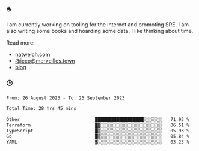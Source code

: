 ### ☕

I am currently working on tooling for the internet and promoting SRE. I am also writing some books and hoarding some data. I like thinking about time. 

Read more:

 - [natwelch.com](https://natwelch.com)
 - [@icco@merveilles.town](https://merveilles.town/@icco)
 - [blog](https://writing.natwelch.com)

### 🕒

<!--START_SECTION:waka-->

```txt
From: 26 August 2023 - To: 25 September 2023

Total Time: 28 hrs 45 mins

Other                            ██████████████████░░░░░░░   71.93 %
Terraform                        █▓░░░░░░░░░░░░░░░░░░░░░░░   06.51 %
TypeScript                       █▒░░░░░░░░░░░░░░░░░░░░░░░   05.93 %
Go                               █▒░░░░░░░░░░░░░░░░░░░░░░░   05.84 %
YAML                             ▓░░░░░░░░░░░░░░░░░░░░░░░░   03.23 %
```

<!--END_SECTION:waka-->

